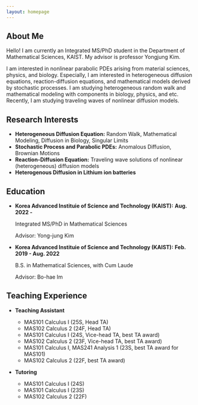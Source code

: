 ```yaml
---
layout: homepage
---
```


## About Me

Hello! I am currently an Integrated MS/PhD student in the Department of Mathematical Sciences, KAIST. My advisor is professor Yongjung Kim. 

I am interested in nonlinear parabolic PDEs arising from material sciences, physics, and biology. Especially, I am interested in heterogeneous diffusion equations, reaction-diffusion equations, and mathematical models derived by stochastic processes. I am studying heterogeneous random walk and mathematical modeling with components in biology, physics, and etc. Recently, I am studying traveling waves of nonlinear diffusion models.

## Research Interests

- **Heterogeneous Diffusion Equation:** Random Walk, Mathematical Modeling, Diffusion in Biology, Singular Limits
- **Stochastic Process and Parabolic PDEs:** Anomalous Diffusion, Brownian Motions
- **Reaction-Diffusion Equation:** Traveling wave solutions of nonlinear (heterogeneous) diffusion models
- **Heterogenous Diffusion in Lithium ion batteries**

## Education

- **Korea Advanced Instituie of Science and Technology (KAIST):** **Aug. 2022 -**

  Integrated MS/PhD in Mathematical Sciences
  
  Advisor: Yong-jung Kim

- **Korea Advanced Instituie of Science and Technology (KAIST):** **Feb. 2019 - Aug. 2022**

  B.S. in Mathematical Sciences, with Cum Laude
  
  Advisor: Bo-hae Im

## Teaching Experience

- **Teaching Assistant**
  - MAS101 Calculus I (25S, Head TA)
  - MAS102 Calculus 2 (24F, Head TA)
  - MAS101 Calculus I (24S, Vice-head TA, best TA award)
  - MAS102 Calculus 2 (23F, Vice-head TA, best TA award)  
  - MAS101 Calculus I, MAS241 Analysis 1 (23S, best TA award for MAS101)
  - MAS102 Calculus 2 (22F, best TA award)

- **Tutoring**
  - MAS101 Calculus I (24S)
  - MAS101 Calculus I (23S) 
  - MAS102 Calculus 2 (22F)

